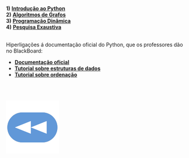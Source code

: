 **1)** [**Introdução ao Python**](LA2-1.pdf)
<br>**2)** [**Algoritmos de Grafos**](LA2-2.pdf)
<br>**3)** [**Programação Dinâmica**](LA2-3.pdf)
<br>**4)** [**Pesquisa Exaustiva**](LA2-4.pdf)

<br> Hiperligações á documentação oficial do Python, que os professores dão no BlackBoard:
* [**Documentação oficial**](https://docs.python.org/3/index.html)
* [**Tutorial sobre estruturas de dados**](https://docs.python.org/3/tutorial/datastructures.html)
* [**Tutorial sobre ordenação**](https://docs.python.org/3/howto/sorting.html)

<br><br>

[![retroceder](https://raw.githubusercontent.com/David81820/Recursos-LCC/main/Rewind.png)](https://david81820.github.io/Recursos-LCC/2ano/2sem/LA2)
